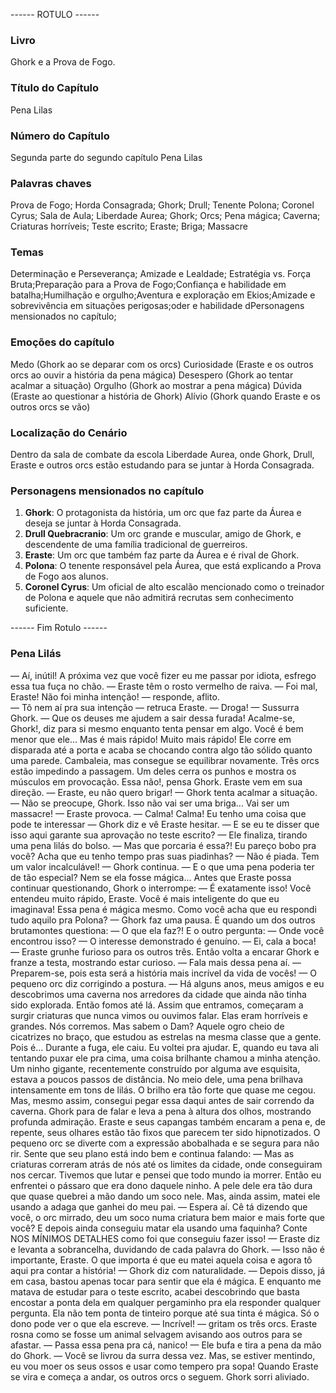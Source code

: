 ------ ROTULO ------

### Livro

Ghork e a Prova de Fogo.

### Título do Capítulo

Pena Lilas

### Número do Capítulo

Segunda parte do segundo capítulo Pena Lilas

### Palavras chaves

Prova de Fogo; Horda Consagrada; Ghork; Drull; Tenente Polona; Coronel Cyrus; Sala de Aula; Liberdade Aurea; Ghork; Orcs; Pena mágica; Caverna; Criaturas horríveis; Teste escrito; Eraste; Briga; Massacre

### Temas

Determinação e Perseverança; Amizade e Lealdade; Estratégia vs. Força Bruta;Preparação para a Prova de Fogo;Confiança e habilidade em batalha;Humilhação e orgulho;Aventura e exploração em Ekios;Amizade e sobrevivência em situações perigosas;oder e habilidade dPersonagens mensionados no capítulo;

### Emoções do capítulo

Medo (Ghork ao se deparar com os orcs)
Curiosidade (Eraste e os outros orcs ao ouvir a história da pena mágica)
Desespero (Ghork ao tentar acalmar a situação)
Orgulho (Ghork ao mostrar a pena mágica)
Dúvida (Eraste ao questionar a história de Ghork)
Alívio (Ghork quando Eraste e os outros orcs se vão)

### Localização do Cenário

Dentro da sala de combate da escola Liberdade Aurea, onde Ghork, Drull, Eraste e outros orcs estão estudando para se juntar à Horda Consagrada.

### Personagens mensionados no capítulo

1. **Ghork**: O protagonista da história, um orc que faz parte da Áurea e deseja se juntar à Horda Consagrada.
2. **Drull Quebracranio**: Um orc grande e muscular, amigo de Ghork, e descendente de uma família tradicional de guerreiros.
3. **Eraste**: Um orc que também faz parte da Áurea e é rival de Ghork.
4. **Polona**: O tenente responsável pela Áurea, que está explicando a Prova de Fogo aos alunos.
5. **Coronel Cyrus**: Um oficial de alto escalão mencionado como o treinador de Polona e aquele que não admitirá recrutas sem conhecimento suficiente.

------ Fim Rotulo ------

### Pena Lilás

— Aí, inútil! A próxima vez que você fizer eu me passar por idiota, esfrego essa tua fuça no chão. — Eraste têm o rosto vermelho de raiva.
—  Foi mal, Eraste! Não foi minha intenção! — responde, aflito.  
— Tô nem aí pra sua intenção — retruca Eraste.
— Droga! — Sussurra Ghork. — Que os deuses me ajudem a sair dessa furada!
Acalme-se, Ghork!, diz para si mesmo enquanto tenta pensar em algo. Você é bem menor que ele... Mas é mais rápido! Muito mais rápido!
Ele corre em disparada até a porta e acaba se chocando contra algo tão sólido quanto uma parede. Cambaleia, mas consegue se equilibrar novamente. Três orcs estão impedindo a passagem. Um deles cerra os punhos e mostra os músculos em provocação.
Essa não!, pensa Ghork.
Eraste vem em sua direção.
— Eraste, eu não quero brigar! — Ghork tenta acalmar a situação.
— Não se preocupe, Ghork. Isso não vai ser uma briga… Vai ser um massacre! — Eraste provoca.
—  Calma! Calma! Eu tenho uma coisa que pode te interessar — Ghork diz e vê Eraste hesitar. — E se eu te disser que isso aqui garante sua aprovação no teste escrito? — Ele finaliza, tirando uma pena lilás do bolso.
— Mas que porcaria é essa?! Eu pareço bobo pra você? Acha que eu tenho tempo pras suas piadinhas?
— Não é piada. Tem um valor incalculável! — Ghork continua.
— E o que uma pena poderia ter de tão especial? Nem se ela fosse mágica...
Antes que Eraste possa continuar questionando, Ghork o interrompe:
— É exatamente isso! Você entendeu muito rápido, Eraste. Você é mais inteligente do que eu imaginava! Essa pena é mágica mesmo. Como você acha que eu respondi tudo aquilo pra Polona? — Ghork faz uma pausa.
É quando um dos outros brutamontes questiona:
— O que ela faz?!
E o outro pergunta:
— Onde você encontrou isso? — O interesse demonstrado é genuíno.
— Ei, cala a boca! —  Eraste grunhe furioso para os outros três. Então volta a encarar Ghork e franze a testa, mostrando estar curioso. — Fala mais dessa pena aí.
— Preparem-se, pois esta será a história mais incrível da vida de vocês! — O pequeno orc diz corrigindo a postura. — Há alguns anos, meus amigos e eu descobrimos uma caverna nos arredores da cidade que ainda não tinha sido explorada. Então fomos até lá. Assim que entramos, começaram a surgir criaturas que nunca vimos ou ouvimos falar. Elas eram horríveis e grandes. Nós corremos. Mas sabem o Dam? Aquele ogro cheio de cicatrizes no braço, que estudou as estrelas na mesma classe que a gente. Pois é... Durante a fuga, ele caiu. Eu voltei pra ajudar. E, quando eu tava ali tentando puxar ele pra cima, uma coisa brilhante chamou a minha atenção. Um ninho gigante, recentemente construído por alguma ave esquisita, estava a poucos passos de distância. No meio dele, uma pena brilhava intensamente em tons de lilás. O brilho era tão forte que quase me cegou. Mas, mesmo assim, consegui pegar essa daqui antes de sair correndo da caverna.
Ghork para de falar e leva a pena à altura dos olhos, mostrando profunda admiração. Eraste e seus capangas também encaram a pena e, de repente, seus olhares estão tão fixos que parecem ter sido hipnotizados. O pequeno orc se diverte com a expressão abobalhada e se segura para não rir. Sente que seu plano está indo bem e continua falando:
— Mas as criaturas correram atrás de nós até os limites da cidade, onde conseguiram nos cercar. Tivemos que lutar e pensei que todo mundo ia morrer. Então eu enfrentei o pássaro que era dono daquele ninho. A pele dele era tão dura que quase quebrei a mão dando um soco nele. Mas, ainda assim, matei ele usando a adaga que ganhei do meu pai.
— Espera aí. Cê tá dizendo que você, o orc mirrado, deu um soco numa criatura bem maior e mais forte que você? E depois ainda conseguiu matar ela usando uma faquinha? Conte NOS MÍNIMOS DETALHES como foi que conseguiu fazer isso! — Eraste diz e levanta a sobrancelha, duvidando de cada palavra do Ghork.
— Isso não é importante, Eraste. O que importa é que eu matei aquela coisa e agora tô aqui pra contar a história! — Ghork diz com naturalidade. —  Depois disso, já em casa, bastou apenas tocar para sentir que ela é mágica. E enquanto me matava de estudar para o teste escrito, acabei descobrindo que basta encostar a ponta dela em qualquer pergaminho pra ela responder qualquer pergunta. Ela não tem ponta de tinteiro porque até sua tinta é mágica. Só o dono pode ver o que ela escreve.
— Incrível! — gritam os três orcs.
Eraste rosna como se fosse um animal selvagem avisando aos outros para se afastar.
— Passa essa pena pra cá, nanico! — Ele bufa e tira a pena da mão do Ghork. — Você se livrou da surra dessa vez. Mas, se estiver mentindo, eu vou moer os seus ossos e usar como tempero pra sopa!
Quando Eraste se vira e começa a andar, os outros orcs o seguem. Ghork sorri aliviado.